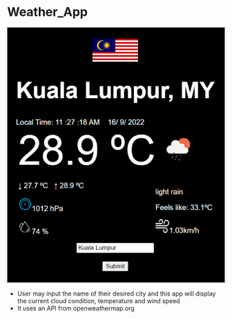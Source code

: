 # Weather_App

![Weather App GUI](/WeatherAppResult.png "First Look")

- User may input the name of their desired city and this app will display the current cloud condition, temperature and wind speed
- It uses an API from openweathermap.org
